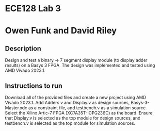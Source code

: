 # ECE128 Lab 3
# Owen Funk and David Riley

## Description

Design and test a binary -> 7 segment display module (to display adder results) on a Basys 3 FPGA. The design was implemented and tested using AMD Vivado 2023.1.

## Instructions to run

Download all of the provided files and create a new project using AMD Vivado 2023.1. Add Adders.v and Display.v as design sources, Basys-3-Master.xdc as a constraint file, and testbench.v as a simulation source. Select the Xilinx Artic-7 FPGA (XC7A35T-ICPG236C) as the board. Ensure that Display.v is selected as the top module for design sources, and testbench.v is selected as the top module for simulation sources.

